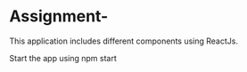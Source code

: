# Assignment-
This application includes different components  using ReactJs.

Start the app using npm start

